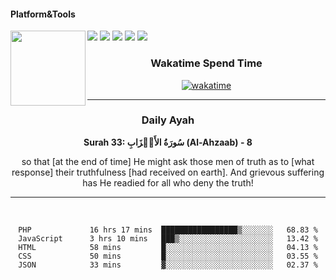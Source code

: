 #### Platform&Tools

[![](https://img.shields.io/badge/-NPM-cb3837?style=flat-square&logo=npm&logoColor=white)](https://npmjs.com/)
[![](https://img.shields.io/badge/PHP-777BB4?style=flat-square&logo=php&logoColor=white)](https://nodejs.org/)
[![](https://img.shields.io/badge/Julia-9558B2?style=flat-square&logo=julia&logoColor=white)](https://nodejs.org/)
<img src="https://avatars.githubusercontent.com/u/31664438?v=4" width="120" align="left">
[![](https://img.shields.io/badge/-Node.js-43853d?style=flat-square&logo=node.js&logoColor=ffffff)](https://nodejs.org/)
[![](https://img.shields.io/badge/Visual_Studio_Code-0078D4?style=flat-square&logo=visual%20studio%20code&logoColor=white)](https://nodejs.org/)

<center>
  
### Wakatime Spend Time 
  
[![wakatime](https://wakatime.com/badge/user/87646243-158a-4241-a3cb-668e1fa2dbb8.svg)](https://wakatime.com/@87646243-158a-4241-a3cb-668e1fa2dbb8)
               

_______ 
### Daily Ayah

<!--START_SECTION:quran-->

**Surah 33: سُورَةُ الأَحۡزَابِ (Al-Ahzaab) - 8**

so that [at the end of time] He might ask those men of truth as to [what response] their truthfulness [had received on earth]. And grievous suffering has He readied for all who deny the truth!
 <!--END_SECTION:quran-->

  
                       
                                             
_______

&nbsp;&nbsp;     &nbsp;&nbsp;    &nbsp;&nbsp;   &nbsp;&nbsp;
 
<!--START_SECTION:waka-->

```text
PHP             16 hrs 17 mins  █████████████████▒░░░░░░░   68.83 %
JavaScript      3 hrs 10 mins   ███▒░░░░░░░░░░░░░░░░░░░░░   13.42 %
HTML            58 mins         █░░░░░░░░░░░░░░░░░░░░░░░░   04.13 %
CSS             50 mins         █░░░░░░░░░░░░░░░░░░░░░░░░   03.55 %
JSON            33 mins         ▓░░░░░░░░░░░░░░░░░░░░░░░░   02.37 %
```

<!--END_SECTION:waka-->
